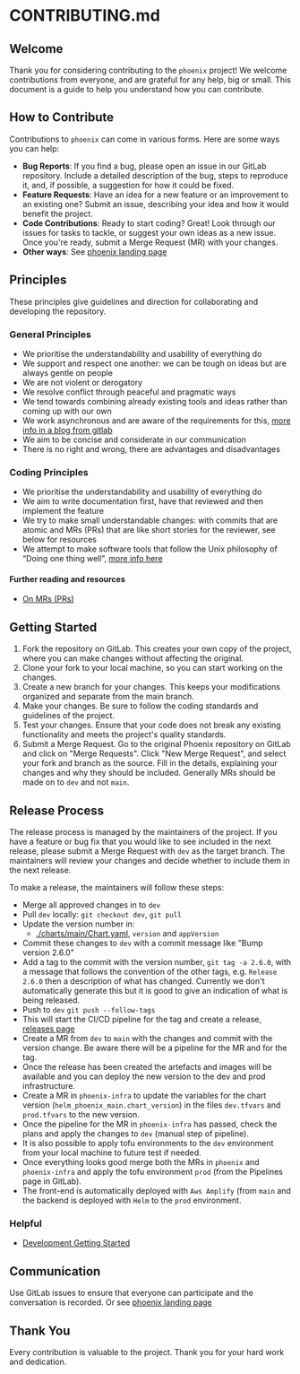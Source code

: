 # CONTRIBUTING.md

## Welcome

Thank you for considering contributing to the `phoenix` project! We welcome contributions from
everyone, and are grateful for any help, big or small. This document is a guide to help you
understand how you can contribute.

## How to Contribute

Contributions to `phoenix` can come in various forms. Here are some ways you can help:

* **Bug Reports**: If you find a bug, please open an issue in our GitLab repository. Include a
  detailed description of the bug, steps to reproduce it, and, if possible, a suggestion for how it
  could be fixed.
* **Feature Requests**: Have an idea for a new feature or an improvement to an existing one? Submit
  an issue, describing your idea and how it would benefit the project.
* **Code Contributions**: Ready to start coding? Great! Look through our issues for tasks to
  tackle, or suggest your own ideas as a new issue. Once you're ready, submit a Merge Request (MR)
  with your changes.
* **Other ways**: See [phoenix landing
  page](https://howtobuildup.org/programs/digital-conflict/phoenix/)

## Principles

These principles give guidelines and direction for collaborating and developing the repository.

### General Principles

* We prioritise the understandability and usability of everything do
* We support and respect one another: we can be tough on ideas but are always gentle on people
* We are not violent or derogatory
* We resolve conflict through peaceful and pragmatic ways
* We tend towards combining already existing tools and ideas rather than coming up with our own
* We work asynchronous and are aware of the requirements for this, [more info in a blog from
  gitlab](https://about.gitlab.com/company/culture/all-remote/asynchronous/#how-does-asynchronous-communication-work)
* We aim to be concise and considerate in our communication
* There is no right and wrong, there are advantages and disadvantages

### Coding Principles

* We prioritise the understandability and usability of everything do
* We aim to write documentation first, have that reviewed and then implement the feature
* We try to make small understandable changes: with commits that are atomic and MRs (PRs) that are
  like short stories for the reviewer, see below for resources
* We attempt to make software tools that follow the Unix philosophy of “Doing one thing well”,
  [more info here](http://www.catb.org/~esr/writings/taoup/html/ch01s06.htm)

#### Further reading and resources

* [On MRs (PRs)](https://wiki.crdb.io/wiki/spaces/CRDB/pages/1411744698/Organizing+PRs+and+Commits)

## Getting Started

1. Fork the repository on GitLab. This creates your own copy of the project, where you can make
changes without affecting the original.
2. Clone your fork to your local machine, so you can start working on the changes.
3. Create a new branch for your changes. This keeps your modifications organized and separate from
the main branch.
4. Make your changes. Be sure to follow the coding standards and guidelines of the project.
5. Test your changes. Ensure that your code does not break any existing functionality and meets the
project's quality standards.
6. Submit a Merge Request. Go to the original Phoenix repository on GitLab and click on "Merge
Requests". Click "New Merge Request", and select your fork and branch as the source. Fill in the
details, explaining your changes and why they should be included. Generally MRs should be made on
to `dev` and not `main`.

## Release Process

The release process is managed by the maintainers of the project. If you have a feature or bug fix
that you would like to see included in the next release, please submit a Merge Request with `dev` as
the target branch. The maintainers will review your changes and decide whether to include them in
the next release.

To make a release, the maintainers will follow these steps:
- Merge all approved changes in to `dev`
- Pull `dev` locally: `git checkout dev`, `git pull`
- Update the version number in:
  - [./charts/main/Chart.yaml](./charts/main/Chart.yaml), `version` and `appVersion`
- Commit these changes to `dev` with a commit message like "Bump version 2.6.0"
- Add a tag to the commit with the version number, `git tag -a 2.6.0`, with a message that follows
  the convention of the other tags, e.g. `Release 2.6.0` then a description of what has changed.
  Currently we don't automatically generate this but it is good to give an indication of what is
  being released.
- Push to `dev` `git push --follow-tags`
- This will start the CI/CD pipeline for the tag and create a release, [releases
  page](https://gitlab.com/howtobuildup/phoenix/-/releases)
- Create a MR from `dev` to `main` with the changes and commit with the version change. Be aware
  there will be a pipeline for the MR and for the tag.
- Once the release has been created the artefacts and images will be available and you can deploy
  the new version to the dev and prod infrastructure.
- Create a MR in `phoenix-infra` to update the variables for the chart version
  (`helm_phoenix_main.chart_version`) in the files `dev.tfvars` and `prod.tfvars` to the new
  version.
- Once the pipeline for the MR in `phoenix-infra` has passed, check the plans and apply the changes
  to `dev` (manual step of pipeline).
- It is also possible to apply tofu environments to the `dev` environment from your local machine
  to future test if needed.
- Once everything looks good merge both the MRs in `phoenix` and `phoenix-infra` and apply the tofu
  environment `prod` (from the Pipelines page in GitLab).
- The front-end is automatically deployed with `Aws Amplify` (from `main` and the backend is
  deployed with `Helm` to the `prod` environment.

### Helpful

* [Development Getting Started](/docs/development_getting_started.md)

## Communication

Use GitLab issues to ensure that everyone can participate and the conversation is recorded. Or see
[phoenix landing page](https://howtobuildup.org/programs/digital-conflict/phoenix/)

## Thank You

Every contribution is valuable to the project. Thank you for your hard work and dedication.
